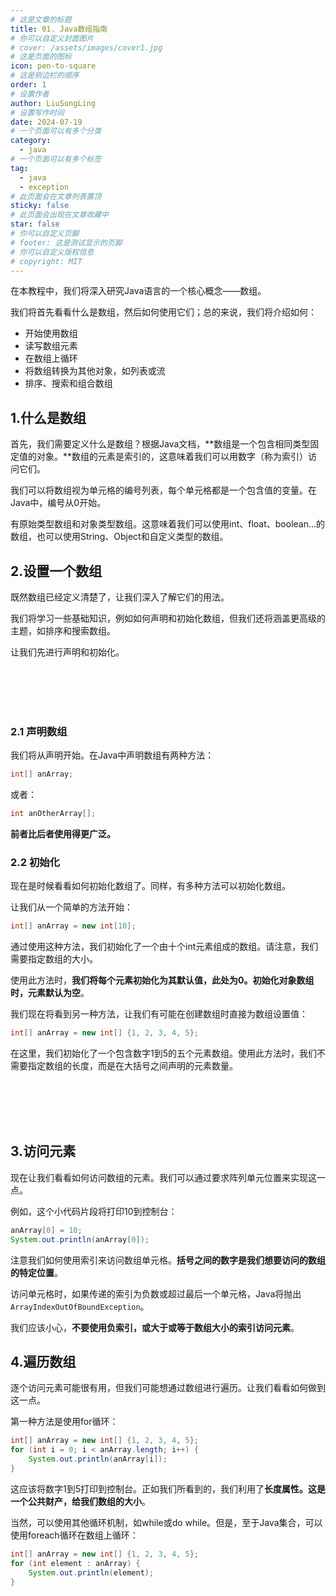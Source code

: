 ```yaml
---
# 这是文章的标题
title: 01. Java数组指南
# 你可以自定义封面图片
# cover: /assets/images/cover1.jpg
# 这是页面的图标
icon: pen-to-square
# 这是侧边栏的顺序
order: 1
# 设置作者
author: LiuSongLing
# 设置写作时间
date: 2024-07-19
# 一个页面可以有多个分类
category:
  - java
# 一个页面可以有多个标签
tag:
  - java
  - exception
# 此页面会在文章列表置顶
sticky: false
# 此页面会出现在文章收藏中
star: false
# 你可以自定义页脚
# footer: 这是测试显示的页脚
# 你可以自定义版权信息
# copyright: MIT
---
```


在本教程中，我们将深入研究Java语言的一个核心概念——数组。

我们将首先看看什么是数组，然后如何使用它们；总的来说，我们将介绍如何：

- 开始使用数组
- 读写数组元素
- 在数组上循环
- 将数组转换为其他对象，如列表或流
- 排序、搜索和组合数组

<!-- more -->


## 1.什么是数组

首先，我们需要定义什么是数组？根据Java文档，**数组是一个包含相同类型固定值的对象。**数组的元素是索引的，这意味着我们可以用数字（称为索引）访问它们。

我们可以将数组视为单元格的编号列表，每个单元格都是一个包含值的变量。在Java中，编号从0开始。

有原始类型数组和对象类型数组。这意味着我们可以使用int、float、boolean...的数组，也可以使用String、Object和自定义类型的数组。


## 2.设置一个数组

既然数组已经定义清楚了，让我们深入了解它们的用法。

我们将学习一些基础知识，例如如何声明和初始化数组，但我们还将涵盖更高级的主题，如排序和搜索数组。

让我们先进行声明和初始化。



<br/><br/><br/><br/>


### 2.1 声明数组

我们将从声明开始。在Java中声明数组有两种方法：

```java
int[] anArray;
```

或者：
```java
int anOtherArray[];
```
**前者比后者使用得更广泛。**


### 2.2 初始化

现在是时候看看如何初始化数组了。同样，有多种方法可以初始化数组。

让我们从一个简单的方法开始：

```java
int[] anArray = new int[10];
```

通过使用这种方法，我们初始化了一个由十个int元素组成的数组。请注意，我们需要指定数组的大小。

使用此方法时，**我们将每个元素初始化为其默认值，此处为0。初始化对象数组时，元素默认为空**。

我们现在将看到另一种方法，让我们有可能在创建数组时直接为数组设置值：


```java
int[] anArray = new int[] {1, 2, 3, 4, 5};
```

在这里，我们初始化了一个包含数字1到5的五个元素数组。使用此方法时，我们不需要指定数组的长度，而是在大括号之间声明的元素数量。




<br/><br/><br/><br/>


## 3.访问元素

现在让我们看看如何访问数组的元素。我们可以通过要求阵列单元位置来实现这一点。

例如，这个小代码片段将打印10到控制台：

```java
anArray[0] = 10;
System.out.println(anArray[0]);
```

注意我们如何使用索引来访问数组单元格。**括号之间的数字是我们想要访问的数组的特定位置**。

访问单元格时，如果传递的索引为负数或超过最后一个单元格，Java将抛出 `ArrayIndexOutOfBoundException`。

我们应该小心，**不要使用负索引，或大于或等于数组大小的索引访问元素**。


## 4.遍历数组

逐个访问元素可能很有用，但我们可能想通过数组进行遍历。让我们看看如何做到这一点。

第一种方法是使用for循环：

```java
int[] anArray = new int[] {1, 2, 3, 4, 5};
for (int i = 0; i < anArray.length; i++) {
    System.out.println(anArray[i]);
}
```

这应该将数字1到5打印到控制台。正如我们所看到的，我们利用了**长度属性。这是一个公共财产，给我们数组的大小**。

当然，可以使用其他循环机制，如while或do while。但是，至于Java集合，可以使用foreach循环在数组上循环：

```java
int[] anArray = new int[] {1, 2, 3, 4, 5};
for (int element : anArray) {
    System.out.println(element);
}
```

```java

```

```java

```

```java

```

```java

```

```java

```

```java

```

```java

```

```java

```

```java

```

```java

```

```java

```

```java

```

```java

```

```java

```

```java

```

```java

```

```java

```

```java

```

```java

```

```java

```

```java

```

```java

```

```java

```

```java

```

```java

```

```java

```

```java

```

```java

```

```java

```

```java

```

```java

```

```java

```

```java

```

```java

```

```java

```

```java

```

```java

```

```java

```